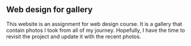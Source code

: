 ## Web design for gallery
This website is an assignment for web design course. It is a gallery that contain photos I took from all of my journey. Hopefully, I have the time to revisit the project and update it with the recent photos.